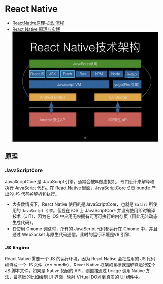 # React Native

- [ReactNative原理-启动流程](https://juejin.cn/post/6844904184500715527)
- [React Native 原理与实践](https://zhuanlan.zhihu.com/p/343519887)
![](./image/react_native1.png)

## 原理

### JavaScriptCore
JavaScriptCore 是 JavaScript 引擎，通常会被叫做虚拟机，专门设计来解释和执行 JavaScript 代码。在 React Native 里面，JavaScriptCore 负责 bundle 产出的 JS 代码的解析和执行。

- 大多数情况下，React Native 使用的是JavaScriptCore，也就是 `Safari` 所使用的 `JavaScript 引擎`。但是在 iOS 上 JavaScriptCore 并没有使用即时编译技术（JIT），因为在 iOS 中应用无权拥有可写可执行的内存页（因此无法动态生成代码）。
- 在使用 Chrome 调试时，所有的 JavaScript 代码都运行在 Chrome 中，并且通过 WebSocket 与原生代码通信。此时的运行环境是V8 引擎。

### JS Engine

React Native 需要一个 JS 的运行环境，因为 React Native 会把应用的 JS 代码编译成一个 JS 文件（x x.bundle），React Native 框架的目标就是解释运行这个 JS 脚本文件，如果是 Native 拓展的 API，则直接通过 bridge 调用 Native 方法，最基础的比如绘制 UI 界面，映射 Virtual DOM 到真实的 UI 组件中。
